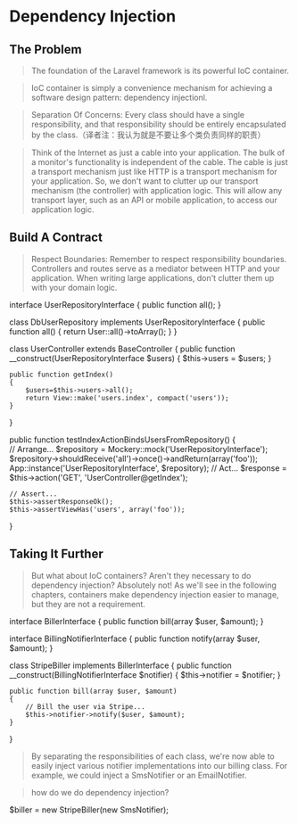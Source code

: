 # Dependency Injection #

## The Problem ##
> The foundation of the Laravel framework is its powerful IoC container.

> IoC container is simply a convenience mechanism for achieving a software design pattern: dependency injectionl.

> Separation Of Concerns: Every class should have a single responsibility, and that responsibility should be entirely encapsulated by the class.（译者注：我认为就是不要让多个类负责同样的职责）

> Think of the Internet as just a cable into your application. The bulk of a monitor's functionality is independent of the cable. The cable is just a transport mechanism just like HTTP is a transport mechanism for your application. So, we don't want to clutter up our transport mechanism (the controller) with application logic. This will allow any transport layer, such as an API or mobile application, to access our application logic.

## Build A Contract ##

> Respect Boundaries: Remember to respect responsibility boundaries. Controllers and routes serve as a mediator between HTTP and your application. When writing large applications, don't clutter them up with your domain logic.

interface UserRepositoryInterface
{
    public function all();
}
   
class DbUserRepository implements UserRepositoryInterface
{
    public function all()
    {
        return User::all()->toArray();
    }
}

class UserController extends BaseController
{
    public function __construct(UserRepositoryInterface $users)
    {
        $this->users = $users;
    }
   
    public function getIndex()
    {
        $users=$this->users->all();
        return View::make('users.index', compact('users'));
    }
}

public function testIndexActionBindsUsersFromRepository()
{    
    // Arrange...
    $repository = Mockery::mock('UserRepositoryInterface');
    $repository->shouldReceive('all')->once()->andReturn(array('foo'));
    App::instance('UserRepositoryInterface', $repository);
    // Act...
    $response  = $this->action('GET', 'UserController@getIndex');
         
    // Assert...
    $this->assertResponseOk();
    $this->assertViewHas('users', array('foo'));
}

## Taking It Further ##

> But what about IoC containers? Aren't they necessary to do dependency injection? Absolutely not! As we'll see in the following chapters, containers make dependency injection easier to manage, but they are not a requirement.

interface BillerInterface {
    public function bill(array $user, $amount);
}

interface BillingNotifierInterface {
    public function notify(array $user, $amount);
}

class StripeBiller implements BillerInterface {
    public function __construct(BillingNotifierInterface $notifier)
    {
        $this->notifier = $notifier;
    }

    public function bill(array $user, $amount)
    {
        // Bill the user via Stripe...
        $this->notifier->notify($user, $amount);
    }
}

> By separating the responsibilities of each class, we're now able to easily inject various notifier implementations into our billing class. For example, we could inject a SmsNotifier or an EmailNotifier.

> how do we do dependency injection?

$biller = new StripeBiller(new SmsNotifier);
